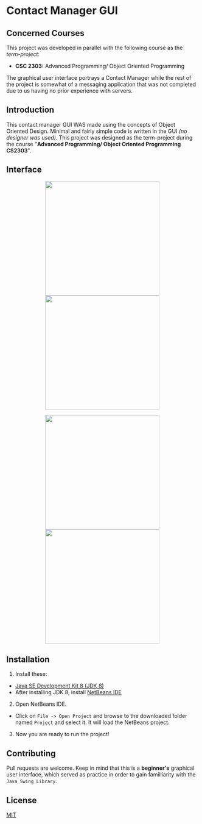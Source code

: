 # Contact Manager GUI

## Concerned Courses
This project was developed in parallel with the following course as the *term-project*:
* **CSC 2303:** Advanced Programming/ Object Oriented Programming

The graphical user interface portrays a Contact Manager while the rest of the project is somewhat of a messaging application that was not completed due to us having no prior experience with servers.

## Introduction
This contact manager GUI WAS made using the concepts of Object Oriented Design. Minimal and fairly simple code is written in the GUI *(no designer was used)*. This project was designed as the term-project during the course "**Advanced Programming/ Object Oriented Programming CS2303**".

## Interface
<p align="middle">
   <img src="https://github.com/therhamza/Contact-Manager-GUI/blob/master/screenshots/GUI1.png" width="300"/>
   <img src="https://github.com/therhamza/Contact-Manager-GUI/blob/master/screenshots/GUI2.png" width="300"/>
</p>   
<p align="middle">
   <img src="https://github.com/therhamza/Contact-Manager-GUI/blob/master/screenshots/GUI3.png" width="300"/>
   <img src="https://github.com/therhamza/Contact-Manager-GUI/blob/master/screenshots/GUI4.png" width="300"/>
</p>   

## Installation
1. Install these:
 * [Java SE Development Kit 8 (JDK 8)](http://www.oracle.com/technetwork/java/javase/downloads/jdk8-downloads-2133151.html)
 * After installing JDK 8, install [NetBeans IDE](https://netbeans.org/downloads/)
2. Open NetBeans IDE.
 * Click on `File -> Open Project` and browse to the downloaded folder named `Project` and select it. It will load the NetBeans project.

3. Now you are ready to run the project!

## Contributing

Pull requests are welcome. Keep in mind that this is a **beginner's** graphical user interface, which served as practice in order to gain familliarity with the `Java Swing Library`.

## License
[MIT](https://github.com/therhamza/Contact-Manager-GUI/blob/master/LISENCE)
